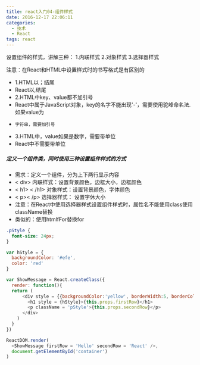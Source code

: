 ```yaml
---
title: react入门04-组件样式
date: 2016-12-17 22:06:11
categories: 
  - 技术
  - React
tags: react 
---
```



设置组件的样式，讲解三种：
1.内联样式
2.对象样式
3.选择器样式
<!--more-->  注意：在React和HTML中设置样式时的书写格式是有区别的
* 1.HTML以；结尾
*   React以,结尾
* 2.HTML中key、value都不加引号
*   React中属于JavaScript对象，key的名字不能出现'-'，需要使用驼峰命名法.如果value为
* 	  字符串，需要加引号
* 3.HTML中，value如果是数字，需要带单位
*   React中不需要带单位

##### 定义一个组件类，同时使用三种设置组件样式的方式
* 需求：定义一个组件，分为上下两行显示内容
* < div>  内联样式：设置背景颜色，边框大小，边框颜色
* < h1>  < /h1> 对象样式：设置背景颜色，字体颜色
* < p>< /p> 选择器样式： 设置字休大小
* 注意：在React中使用选择器样式设置组件样式时，属性名不能使用class使用className替换
* 类似的：使用htmlfFor替换for

```css
.pStyle {
  font-size: 24px;
}
```
```javascript
var hStyle = {
  backgroundColor: '#efe',
  color: 'red'
}

var ShowMessage = React.createClass({
  render: function(){
  return (
      <div style = {{backgroundColor:'yellow', borderWidth:5, borderColor: '#ccc', borderStyle: 'solid'}}>
        <h1 style = {hStyle}>{this.props.firstRow}</h1>
        <p className = 'pStyle'>{this.props.secondRow}</p>
      </div>
    )
  }	
})

ReactDOM.render(
  <ShowMessage firstRow = 'Hello' secondRow = 'React' />,
  document.getElementById('container')
)

```
 